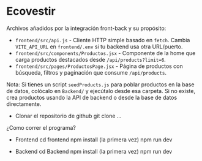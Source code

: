# Ecovestir

Archivos añadidos por la integración front-back y su propósito:

- `frontend/src/api.js` - Cliente HTTP simple basado en `fetch`. Cambia `VITE_API_URL` en `frontend/.env` si tu backend usa otra URL/puerto.
- `frontend/src/components/Productos.jsx` - Componente de la home que carga productos destacados desde `/api/products?limit=6`.
- `frontend/src/pages/ProductosPage.jsx` - Página de productos con búsqueda, filtros y paginación que consume `/api/products`.

Nota: Si tienes un script `seedProducts.js` para poblar productos en la base de datos, colócalo en `Backend/` y ejecútalo desde esa carpeta. Si no existe, crea productos usando la API de backend o desde la base de datos directamente.



- Clonar el repositorio de github
    git clone ...

¿Como correr el programa?

- Frontend
    cd frontend
    npm install (la primera vez)
    npm run dev

- Backend
    cd Backend
    npm install (la primera vez)
    npm run dev
